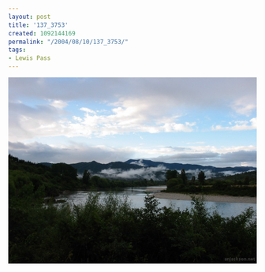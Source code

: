```yaml
---
layout: post
title: '137_3753'
created: 1092144169
permalink: "/2004/08/10/137_3753/"
tags:
- Lewis Pass
---
```


<img src="/image/images/137_3753-1276.jpg"/>

